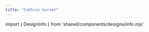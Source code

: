 ```yaml
---
title: "Cathrin korset"
---
```


import { DesignInfo } from 'shared/components/designs/info.mjs'

<DesignInfo design='cathrin' docs />

